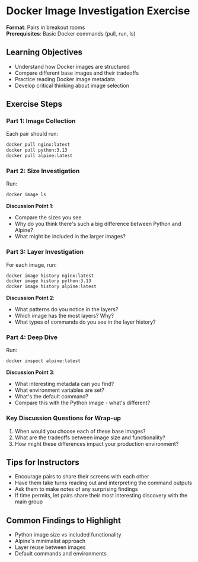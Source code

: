 # Docker Image Investigation Exercise

**Format**: Pairs in breakout rooms  
**Prerequisites**: Basic Docker commands (pull, run, ls)

## Learning Objectives

- Understand how Docker images are structured
- Compare different base images and their tradeoffs
- Practice reading Docker image metadata
- Develop critical thinking about image selection

## Exercise Steps

### Part 1: Image Collection
Each pair should run:
```bash
docker pull nginx:latest
docker pull python:3.13
docker pull alpine:latest
```

### Part 2: Size Investigation
Run:
```bash
docker image ls
```

**Discussion Point 1**:
- Compare the sizes you see
- Why do you think there's such a big difference between Python and Alpine?
- What might be included in the larger images?

### Part 3: Layer Investigation
For each image, run:
```bash
docker image history nginx:latest
docker image history python:3.13
docker image history alpine:latest
```

**Discussion Point 2**:
- What patterns do you notice in the layers?
- Which image has the most layers? Why?
- What types of commands do you see in the layer history?

### Part 4: Deep Dive
Run:
```bash
docker inspect alpine:latest
```

**Discussion Point 3**:
- What interesting metadata can you find?
- What environment variables are set?
- What's the default command?
- Compare this with the Python image - what's different?

### Key Discussion Questions for Wrap-up
1. When would you choose each of these base images?
2. What are the tradeoffs between image size and functionality?
3. How might these differences impact your production environment?

## Tips for Instructors
- Encourage pairs to share their screens with each other
- Have them take turns reading out and interpreting the command outputs
- Ask them to make notes of any surprising findings
- If time permits, let pairs share their most interesting discovery with the main group

## Common Findings to Highlight
- Python image size vs included functionality
- Alpine's minimalist approach
- Layer reuse between images
- Default commands and environments
